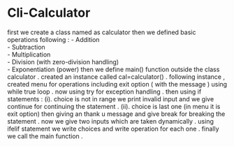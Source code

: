 # Cli-Calculator
first we create a class named as calculator 
then we defined basic operations following :
                                              - Addition  
                                              - Subtraction  
                                              - Multiplication  
                                              - Division (with zero-division handling)  
                                              - Exponentiation (power)
then we define main() function outside the class calculator .
created an instance called cal=calculator() .
following instance , created menu for operations including exit option ( with the message ) using while true loop .
now using try for exception handling .
then using if statements :
                          (i). choice is not in range we print invalid input and we give continue for continuing the statement .
                          (ii). choice is last one (in menu it is exit option) then giving an thank u message and give break for breaking the statement .
now we give two inputs which are taken dynamically .
using ifelif statement we write choices and write operation for each one .
finally we call the main function .
